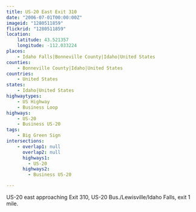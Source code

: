 ```yaml
---
title: US-20 East Exit 310
date: "2006-07-01T00:00:00Z"
imageid: "1280511859"
flickrid: "1280511859"
location:
    latitude: 43.521357
    longitude: -112.033224
places:
    - Idaho Falls|Bonneville County|Idaho|United States
counties:
    - Bonneville County|Idaho|United States
countries:
    - United States
states:
    - Idaho|United States
highwaytypes:
    - US Highway
    - Business Loop
highways:
    - US-20
    - Business US-20
tags:
    - Big Green Sign
intersections:
    - overlap1: null
      overlap2: null
      highways1:
        - US-20
      highways2:
        - Business US-20

---
```

US-20 east approaching Exit 310, US-20 Bus./Lewisville/Idaho Falls, exit 1 mile.